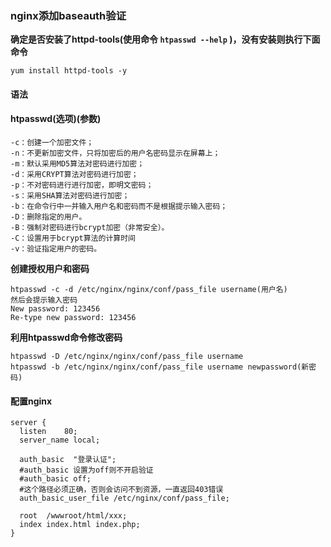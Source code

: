 ### nginx添加baseauth验证

**确定是否安装了httpd-tools(使用命令 `htpasswd --help` )，没有安装则执行下面命令**

```
yum install httpd-tools -y
```

#### 语法

#### htpasswd(选项)(参数)

```
-c：创建一个加密文件；
-n：不更新加密文件，只将加密后的用户名密码显示在屏幕上；
-m：默认采用MD5算法对密码进行加密；
-d：采用CRYPT算法对密码进行加密；
-p：不对密码进行进行加密，即明文密码；
-s：采用SHA算法对密码进行加密；
-b：在命令行中一并输入用户名和密码而不是根据提示输入密码；
-D：删除指定的用户。
-B：强制对密码进行bcrypt加密（非常安全）。
-C：设置用于bcrypt算法的计算时间
-v：验证指定用户的密码。
```

**创建授权用户和密码**

```
htpasswd -c -d /etc/nginx/nginx/conf/pass_file username(用户名)
然后会提示输入密码
New password: 123456
Re-type new password: 123456
```

**利用htpasswd命令修改密码**

```
htpasswd -D /etc/nginx/nginx/conf/pass_file username
htpasswd -b /etc/nginx/nginx/conf/pass_file username newpassword(新密码)
```



#### 配置nginx

```
server {
  listen    80;  
  server_name local;
 
  auth_basic  "登录认证"; 
  #auth_basic 设置为off则不开启验证
  #auth_basic off;
  #这个路径必须正确，否则会访问不到资源，一直返回403错误
  auth_basic_user_file /etc/nginx/conf/pass_file;
 
  root  /wwwroot/html/xxx;
  index index.html index.php;
}
```

